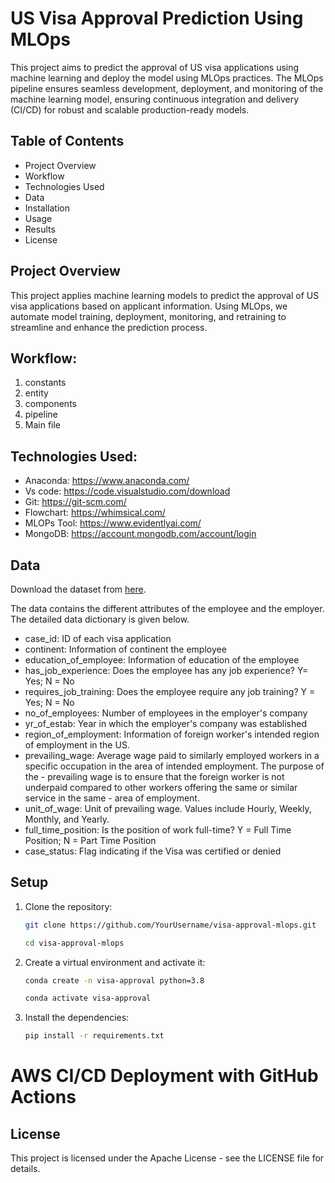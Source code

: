 # US Visa Approval Prediction Using MLOps

This project aims to predict the approval of US visa applications using machine learning and deploy the model using MLOps practices. The MLOps pipeline ensures seamless development, deployment, and monitoring of the machine learning model, ensuring continuous integration and delivery (CI/CD) for robust and scalable production-ready models.

## Table of Contents

- Project Overview
- Workflow
- Technologies Used
- Data
- Installation
- Usage
- Results
- License

## Project Overview

This project applies machine learning models to predict the approval of US visa applications based on applicant information. Using MLOps, we automate model training, deployment, monitoring, and retraining to streamline and enhance the prediction process.

## Workflow:

1. constants
2. entity
3. components
4. pipeline
5. Main file

## Technologies Used:

- Anaconda: https://www.anaconda.com/
- Vs code: https://code.visualstudio.com/download
- Git: https://git-scm.com/
- Flowchart: https://whimsical.com/
- MLOPs Tool: https://www.evidentlyai.com/
- MongoDB: https://account.mongodb.com/account/login

## Data
Download the dataset from [here](https://www.kaggle.com/datasets/moro23/easyvisa-dataset).

The data contains the different attributes of the employee and the employer. The detailed data dictionary is given below.

- case_id: ID of each visa application
- continent: Information of continent the employee
- education_of_employee: Information of education of the employee
- has_job_experience: Does the employee has any job experience? Y= Yes; N = No
- requires_job_training: Does the employee require any job training? Y = Yes; N = No
- no_of_employees: Number of employees in the employer's company
- yr_of_estab: Year in which the employer's company was established
- region_of_employment: Information of foreign worker's intended region of employment in the US.
- prevailing_wage: Average wage paid to similarly employed workers in a specific occupation in the area of intended employment. The purpose of the - prevailing wage is to ensure that the foreign worker is not underpaid compared to other workers offering the same or similar service in the same - area of employment.
- unit_of_wage: Unit of prevailing wage. Values include Hourly, Weekly, Monthly, and Yearly.
- full_time_position: Is the position of work full-time? Y = Full Time Position; N = Part Time Position
- case_status: Flag indicating if the Visa was certified or denied



## Setup
1. Clone the repository:

    ```bash
    git clone https://github.com/YourUsername/visa-approval-mlops.git
    ```
    ```bash
    cd visa-approval-mlops
    ```

2. Create a virtual environment and activate it:

    ``` bash
    conda create -n visa-approval python=3.8
    ```
    ```bash
    conda activate visa-approval
    ```

3. Install the dependencies:

    ```bash
    pip install -r requirements.txt
    ```

# AWS CI/CD Deployment with GitHub Actions


## License
This project is licensed under the Apache License - see the LICENSE file for details.


